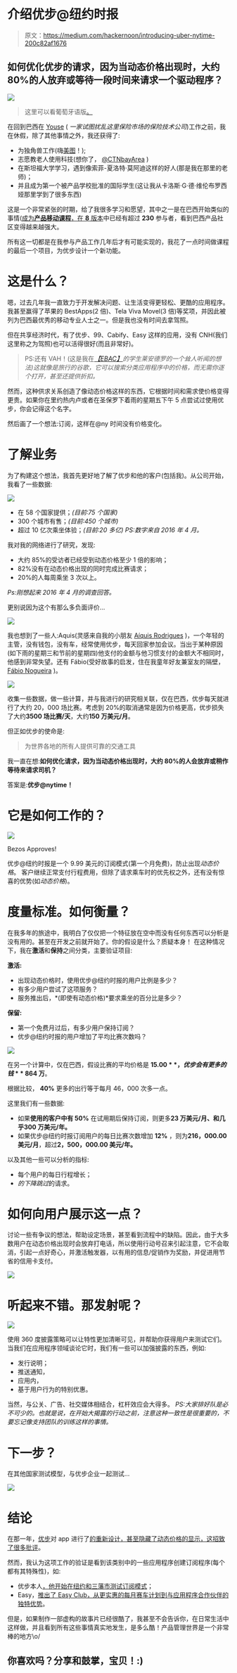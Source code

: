 # 介绍优步@纽约时报

> 原文：<https://medium.com/hackernoon/introducing-uber-nytime-200c82af1676>

## 如何优化优步的请求，因为当动态价格出现时，大约 80%的人放弃或等待一段时间来请求一个驱动程序？

![](img/ec7f9a48ebe02b4747b4c7730028b1ed.png)

> 这里可以看葡萄牙语版[。](/product-hero/apresentando-o-uber-nytime-459e95fb681d)

在回到巴西在 [Youse](http://www.youse.com.br) ( *一家试图扰乱这里保险市场的保险技术公司*)工作之前，我在休假，除了其他事情之外，我还获得了:

*   为独角兽工作(嗨[美图](http://meitu.com)！);
*   志愿教老人使用科技(想你了， [@CTNbayArea](http://twitter.com/CTNbayArea) )
*   在斯坦福大学学习，遇到像索菲-夏洛特·莫阿迪这样的好人(那是我在那里的老师)；
*   并且成为第一个被产品学校批准的国际学生(这让我从卡洛斯·G·德·维伦布罗西娅那里学到了很多东西)

这是一个非常紧张的时期，给了我很多学习和愿望，其中之一是在巴西开始类似的事情([成为**产品移动课程**，在 **8** 版本](/gestao-produtos/product-mobile-course-223-sonhadores-e-centenas-de-produtos-melhores-a48db866810b)中已经有超过 **230** 参与者，看到巴西产品社区变得越来越强大。

所有这一切都是在我参与产品工作几年后才有可能实现的，我花了一点时间做课程的最后一个项目，为优步设计一个新功能。

# 这是什么？

嗯，过去几年我一直致力于开发解决问题、让生活变得更轻松、更酷的应用程序。我甚至赢得了苹果的 BestApps(2 倍)、Tela Viva Movel(3 倍)等奖项，并因此被列为巴西最优秀的移动专业人士之一。但是我也没有时间去拿驾照。

但在共享经济时代，有了优步、99、Cabify、Easy 这样的应用，没有 CNH(我们这里称之为驾照)也可以活得很好(而且非常好)。

> PS:还有 VAH！(这是我在[*【EBAC】*](http://www.ebac.art.br)*的学生莱安德罗的一个耸人听闻的想法)这就像是旅行的谷歌，它可以搜索分类应用程序中的价格，而无需你逐个打开，甚至还提供折扣。*

然而，这种供求关系创造了像动态价格这样的东西，它根据时间和需求使价格变得更贵。如果你在里约热内卢或者在圣保罗下着雨的星期五下午 5 点尝试过使用优步，你会记得这个名字。

然后画了一个想法:订阅，这样在@ny 时间没有价格变化。

# 了解业务

为了构建这个想法，我首先更好地了解了优步和他的客户(包括我)。从公司开始，我看了一些数据:

![](img/b37ce689f85d9e950968b35edd9a7b6c.png)

*   在 58 个国家提供；*(目前:75 个国家)*
*   300 个城市有售；*(目前:450 个城市)*
*   超过 10 亿次乘坐体验；*(目前:20 多亿)*
    *PS:数字来自 2016 年 4 月。*

我对我的网络进行了研究，发现:

*   大约 85%的受访者已经受到动态价格至少 1 倍的影响；
*   82%没有在动态价格出现的同时完成比赛请求；
*   20%的人每周乘坐 3 次以上。

*Ps:刚想起来 2016 年 4 月的调查回答。*

更别说因为这个有那么多负面评价…

![](img/f7e4c6621c4b9a3525ba3aaa817b6501.png)

我也想到了一些人:Aquis(灵感来自我的小朋友 [Aíquis Rodrigues](https://medium.com/u/9c9e9aa550cb?source=post_page-----200c82af1676--------------------------------) )，一个年轻的主管，没有钱包，没有车，经常使用优步，每天回家参加会议。当出于某种原因(如下雨的星期三和节前的星期四)他支付的金额与他习惯支付的金额大不相同时，他感到非常失望。还有 Fábio(受好故事的启发，住在我童年好友兼室友的隔壁， [Fábio Nogueira](https://medium.com/u/7fa820a340?source=post_page-----200c82af1676--------------------------------) )。

![](img/2f2f6efb7897d04f9ed21f4afdf8c983.png)

收集一些数据，做一些计算，并与我进行的研究相关联，仅在巴西，优步每天就进行了大约 20，000 场比赛。考虑到 20%的取消通常是因为价格更高，优步损失了大约**3500 场比赛/天**，大约**150 万美元/月**。

但正如优步的使命是:

> 为世界各地的所有人提供可靠的交通工具

我一直在想:**如何优化请求，因为当动态价格出现时，大约 80%的人会放弃或稍作等待来请求司机？**

答案是:**优步@nytime！**

# 它是如何工作的？

![](img/6b166ad08be5629342655a9589b813d1.png)

Bezos Approves!

优步@纽约时报是一个 9.99 美元的订阅模式(第一个月免费)，防止出现*动态价格*。
客户继续正常支付行程费用，但除了请求乘车时的优先权之外，还有没有惊喜的优势(如*动态价格*)。

# 度量标准。如何衡量？

在我多年的旅途中，我明白了仅仅把一个特征放在空中而没有任何东西可以分析是没有用的。甚至在开发之前就开始了。你的假设是什么？质疑本身！
在这种情况下，我在**激活**和**保持**之间分类，主要验证项目:

**激活:**

*   出现动态价格时，使用优步@纽约时报的用户比例是多少？
*   有多少用户尝试了这项服务？
*   服务推出后，*(即使有动态价格)*要求乘坐的百分比是多少？

**保留:**

*   第一个免费月过后，有多少用户保持订阅？
*   优步@纽约时报的用户增加了平均比赛次数吗？

![](img/20e1a61678798861a8c58575c1984e7d.png)

在另一个计算中，仅在巴西，假设比赛的平均价格是 **$15.00** ，优步会有更多的钱**$ 864 万**。

根据比较， **40%** 更多的出行等于每月 46，000 次多一点。

这里我们有一些数据:

*   如果**使用的客户中有 50%** 在试用期后保持订阅，则更多**23 万美元/月、**和几乎**300 万美元/年。**
*   如果优步@纽约时报订阅用户的每日比赛次数增加 **12%** ，则为**216，000.00 美元/月**，超过**2，500，000.00 美元/年。**

以及其他一些可以分析的指标:

*   每个用户的每日行程增长；
*   *的下降跳过*的请求。

# 如何向用户展示这一点？

讨论一些有争议的想法，帮助设定场景，甚至看到流程中的缺陷。因此，由于大多数用户在动态价格出现时会放弃打电话，所以使用行动号召来引起注意，它不会取消，引起一点好奇心，并激活触发器，以有用的信息/促销作为奖励，并促进用节省的信用卡支付。

![](img/f881f22a2a4ffd6c98284394011c942e.png)

# 听起来不错。那发射呢？

![](img/63d489c5943306828dc958db1bbf6c93.png)

使用 360 度披露策略可以让特性更加清晰可见，并帮助你获得用户来测试它们。当我们在应用程序领域谈论它时，我们有一些可以加强披露的东西，例如:

*   发行说明；
*   推送通知，
*   应用内，
*   基于用户行为的特别优惠。

当然，与公关、广告、社交媒体相结合，杠杆效应会大得多。
*PS:大家排好队是必不可少的。也就是说，在开始大揭露的行动之前，注意这种一致性是很重要的，不要忘记像支持团队的训练这样的事情。*

# 下一步？

在其他国家测试模型，与优步企业一起测试…

![](img/a955741075659c4d30fe15cc64c3dd84.png)

# 结论

在那一年，[优步](https://hackernoon.com/tagged/uber)对 app 进行了[的重新设计，甚至隐藏了动态价格](/uber-design/designing-the-new-uber-app-16afcc1d3c2e)[的显示，这招致了很多批评](http://www.bbc.com/news/technology-36619414)。

然而，我认为这项工作的验证是看到该类别中的一些应用程序创建订阅程序(每个都有其特殊性)，如:

*   优步本人[，他开始在纽约和三藩市测试订阅模式](https://www.forbes.com/forbes/welcome/?toURL=https://www.forbes.com/sites/briansolomon/2016/09/27/unlimited-uber-rides-new-york-100-dollars-subscription-october/&refURL=https://medium.com/product-hero/apresentando-o-uber-nytime-459e95fb681d&referrer=https://medium.com/product-hero/apresentando-o-uber-nytime-459e95fb681d)；
*   Easy，[推出了 Easy Club，从更实惠的每月赛车计划到与应用程序合作伙伴的独特优势](http://exame.abril.com.br/seu-dinheiro/easy-cria-planos-mensais-de-corridas-com-3-primeiros-meses-gratis/)。

但是，如果制作一部虚构的故事片已经很酷了，我甚至不会告诉你，在日常生活中这样做，并且看到所有这些事情真实地发生，是多么酷！产品管理世界是一个非常棒的地方\o/

## 你喜欢吗？分享和鼓掌，宝贝！:)